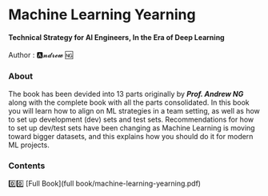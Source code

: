 # Machine Learning Yearning
#### Technical Strategy for AI Engineers, In the Era of Deep Learning

Author : 🅰️𝓷𝓭𝓻𝓮𝔀 🆖
### About

The book has been devided into 13 parts originally by _**Prof. Andrew NG**_ along with the complete book with all the parts consolidated. In this book you will learn how to align on ML strategies in a team setting, as well as how to set up development (dev) sets and test sets. Recommendations for how to set up dev/test sets have been changing as Machine Learning is moving toward bigger datasets, and this explains how you should do it for modern ML projects.

### Contents
:zero::zero: [Full Book](full book/machine-learning-yearning.pdf)
